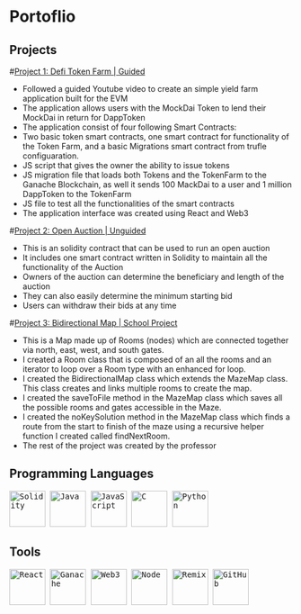 # Portoflio

## Projects

#[Project 1: Defi Token Farm | Guided](https://github.com/erikmacinnnis/DefiTokenFarm)
* Followed a guided Youtube video to create an simple yield farm application built for the EVM 
* The application allows users with the MockDai Token to lend their MockDai in return for DappToken 
* The application consist of four following Smart Contracts:
* Two basic token smart contracts, one smart contract for functionality of the Token Farm, and a basic Migrations smart contract from trufle configuaration.
* JS script that gives the owner the ability to issue tokens
* JS migration file that loads both Tokens and the TokenFarm to the Ganache Blockchain, as well it sends 100 MackDai to a user and 1 million DappToken to the TokenFarm
* JS file to test all the functionalities of the smart contracts
* The application interface was created using React and Web3 

#[Project 2: Open Auction | Unguided](https://github.com/erikmacinnnis/Auction/edit/main/README.md)
* This is an solidity contract that can be used to run an open auction
* It includes one smart contract written in Solidity to maintain all the functionality of the Auction
* Owners of the auction can determine the beneficiary and length of the auction
* They can also easily determine the minimum starting bid
* Users can withdraw their bids at any time

#[Project 3: Bidirectional Map | School Project](https://github.com/erikmacinnnis/Bidirectional-Map)
* This is a Map made up of Rooms (nodes) which are connected together via north, east, west, and south gates.
* I created a Room class that is composed of an all the rooms and an iterator to loop over a Room type with an enhanced for loop.
* I created the BidirectionalMap class which extends the MazeMap class. This class creates and links multiple rooms to create the map.
* I created the saveToFile method in the MazeMap class which saves all the possible rooms and gates accessible in the Maze.
* I created the noKeySolution method in the MazeMap class which finds a route from the start to finish of the maze using a recursive helper function I created called findNextRoom.
* The rest of the project was created by the professor

## Programming Languages

<kbd>
  <img src="https://user-images.githubusercontent.com/76134357/153966944-14a398c4-3809-4e67-b8c6-4cd66045a5aa.png" height="64" title="Solidity">  
  <img src="https://user-images.githubusercontent.com/76134357/154089250-f80747e3-52cd-4b2e-a23a-1b0b38a68a60.png" height="64" title="Java">    
  <img src="https://user-images.githubusercontent.com/76134357/154090438-b07861e8-6818-4f2c-824d-54d1d62c2bed.png" height="64" title="JavaScript">    
  <img src="https://user-images.githubusercontent.com/76134357/154090460-39f58d63-e949-4225-9bb5-3c589090aa09.png" height="64" title="C">    
  <img src="https://user-images.githubusercontent.com/76134357/154090452-bafa2163-67a4-4bc6-8353-18e5c63b1d37.png" height="64" title="Python">    
</kbd>

## Tools

<kbd>
  <img src="https://user-images.githubusercontent.com/76134357/154090476-e240d4e8-6408-4487-8684-46ab13f67bd4.png" height="64" title="React">  
  <img src="https://user-images.githubusercontent.com/76134357/154090481-81ad6e15-5fed-493d-b74b-f86a7ce1c9c2.png" height="64" title="Ganache">    
  <img src="https://user-images.githubusercontent.com/76134357/154090496-85935ec3-1c9f-4312-8e1b-231918a93377.jpeg" height="64" title="Web3">    
  <img src="https://user-images.githubusercontent.com/76134357/154090504-c48aeca8-0ca3-4fa5-a1a9-5deb963f618e.png" height="64" title="Node">    
  <img src="https://user-images.githubusercontent.com/76134357/154090487-ad817df8-0c77-4808-bd65-07aec9e09567.jpeg" height="64" title="Remix">    
  <img src="https://user-images.githubusercontent.com/76134357/154091752-5a0d24fd-0e32-41b0-a27e-17704f6c7f2f.png" height="64" title="GitHub">  
</kbd>

